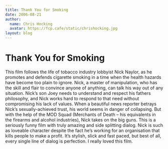 ```yaml
---
title: Thank You for Smoking
date: 2006-08-21
author:
  name: Chris Hocking
  avatar: https://fcp.cafe/static/chrishocking.jpg
layout: blog
---
```

# Thank You for Smoking

This film follows the life of tobacco industry lobbyist Nick Naylor, as he promotes and defends cigarette smoking in a time when the health hazards have become too plain to ignore. Nick, a master of manipulation, who has the skill and flair to convince anyone of anything, can talk his way out of any situation. Nick’s son Joey needs to understand and respect his fathers philosophy, and Nick works hard to respond to that need without compromising his lack of values. When a beautiful news reporter betrays Nick’s sexually-achieved trust, his world seems in danger of collapsing. But with the help of the MOD Squad (Merchants of Death – his equivalents in the firearms and alcohol industries), Nick takes on the big guns. This is a seriously funny film with truly amazing and side splitting dialog. Nick is such as loveable character despite the fact he’s working for an organisation that kills people to make a profit. It’s stylish, slick and fast paced, but best of all, every single line of dialog is perfection. I really loved this film.